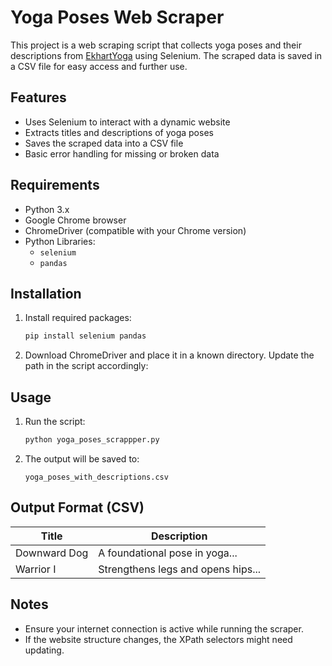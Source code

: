 # Yoga Poses Web Scraper

This project is a web scraping script that collects yoga poses and their descriptions from [EkhartYoga](https://www.ekhartyoga.com/resources/yoga-poses) using Selenium. The scraped data is saved in a CSV file for easy access and further use.

## Features

- Uses Selenium to interact with a dynamic website
- Extracts titles and descriptions of yoga poses
- Saves the scraped data into a CSV file
- Basic error handling for missing or broken data

## Requirements

- Python 3.x
- Google Chrome browser
- ChromeDriver (compatible with your Chrome version)
- Python Libraries:
  - `selenium`
  - `pandas`

## Installation

1. Install required packages:
    ```bash
    pip install selenium pandas
    ```

2. Download ChromeDriver and place it in a known directory. Update the path in the script accordingly:

   
## Usage

1. Run the script:
    ```bash
    python yoga_poses_scrappper.py
    ```

2. The output will be saved to:
    ```
    yoga_poses_with_descriptions.csv
    ```

## Output Format (CSV)

| Title                  | Description                        |
|------------------------|-------------------------------------|
| Downward Dog           | A foundational pose in yoga...      |
| Warrior I              | Strengthens legs and opens hips... |

## Notes
- Ensure your internet connection is active while running the scraper.
- If the website structure changes, the XPath selectors might need updating.

